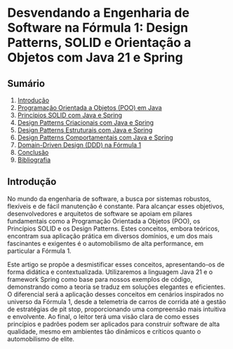 # Desvendando a Engenharia de Software na Fórmula 1: Design Patterns, SOLID e Orientação a Objetos com Java 21 e Spring

## Sumário

1. [Introdução](#introducao)
2. [Programação Orientada a Objetos (POO) em Java](1-poo-java.md)
3. [Princípios SOLID com Java e Spring](2-solid.md)
4. [Design Patterns Criacionais com Java e Spring](3-design-patterns-criacionais.md)
5. [Design Patterns Estruturais com Java e Spring](4-design-patterns-estruturais.md)
6. [Design Patterns Comportamentais com Java e Spring](5-design-patterns-comportamentais.md)
7. [Domain-Driven Design (DDD) na Fórmula 1](6-ddd-f1.md)
8. [Conclusão](7-conclusao-bibliografia.md)
9. [Bibliografia](7-conclusao-bibliografia.md)

## Introdução

No mundo da engenharia de software, a busca por sistemas robustos, flexíveis e de fácil manutenção é constante. Para alcançar esses objetivos, desenvolvedores e arquitetos de software se apoiam em pilares fundamentais como a Programação Orientada a Objetos (POO), os Princípios SOLID e os Design Patterns. Estes conceitos, embora teóricos, encontram sua aplicação prática em diversos domínios, e um dos mais fascinantes e exigentes é o automobilismo de alta performance, em particular a Fórmula 1.

Este artigo se propõe a desmistificar esses conceitos, apresentando-os de forma didática e contextualizada. Utilizaremos a linguagem Java 21 e o framework Spring como base para nossos exemplos de código, demonstrando como a teoria se traduz em soluções elegantes e eficientes. O diferencial será a aplicação desses conceitos em cenários inspirados no universo da Fórmula 1, desde a telemetria de carros de corrida até a gestão de estratégias de pit stop, proporcionando uma compreensão mais intuitiva e envolvente. Ao final, o leitor terá uma visão clara de como esses princípios e padrões podem ser aplicados para construir software de alta qualidade, mesmo em ambientes tão dinâmicos e críticos quanto o automobilismo de elite.



